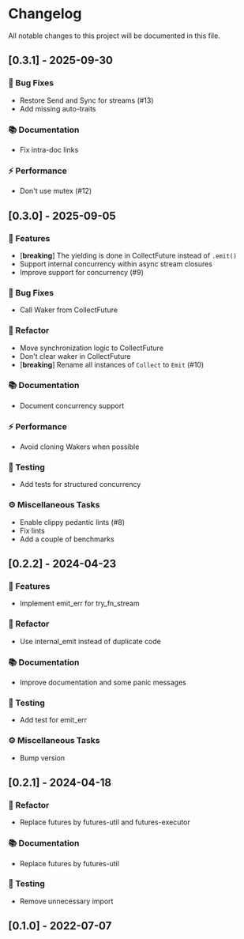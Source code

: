 # Changelog

All notable changes to this project will be documented in this file.

## [0.3.1] - 2025-09-30

### 🐛 Bug Fixes

- Restore Send and Sync for streams (#13)
- Add missing auto-traits

### 📚 Documentation

- Fix intra-doc links

### ⚡ Performance

- Don't use mutex (#12)

## [0.3.0] - 2025-09-05

### 🚀 Features

- [**breaking**] The yielding is done in CollectFuture instead of `.emit()`
- Support internal concurrency within async stream closures
- Improve support for concurrency (#9)

### 🐛 Bug Fixes

- Call Waker from CollectFuture

### 🚜 Refactor

- Move synchronization logic to CollectFuture
- Don't clear waker in CollectFuture
- [**breaking**] Rename all instances of `Collect` to `Emit` (#10)

### 📚 Documentation

- Document concurrency support

### ⚡ Performance

- Avoid cloning Wakers when possible

### 🧪 Testing

- Add tests for structured concurrency

### ⚙️ Miscellaneous Tasks

- Enable clippy pedantic lints (#8)
- Fix lints
- Add a couple of benchmarks

## [0.2.2] - 2024-04-23

### 🚀 Features

- Implement emit_err for try_fn_stream

### 🚜 Refactor

- Use internal_emit instead of duplicate code

### 📚 Documentation

- Improve documentation and some panic messages

### 🧪 Testing

- Add test for emit_err

### ⚙️ Miscellaneous Tasks

- Bump version

## [0.2.1] - 2024-04-18

### 🚜 Refactor

- Replace futures by futures-util and futures-executor

### 📚 Documentation

- Replace futures by futures-util

### 🧪 Testing

- Remove unnecessary import

## [0.1.0] - 2022-07-07

<!-- generated by git-cliff -->
